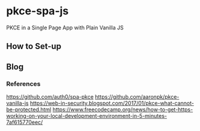 # pkce-spa-js
PKCE in a Single Page App with Plain Vanilla JS

## How to Set-up


## Blog

### References
https://github.com/auth0/spa-pkce
https://github.com/aaronpk/pkce-vanilla-js
https://web-in-security.blogspot.com/2017/01/pkce-what-cannot-be-protected.html
https://www.freecodecamp.org/news/how-to-get-https-working-on-your-local-development-environment-in-5-minutes-7af615770eec/